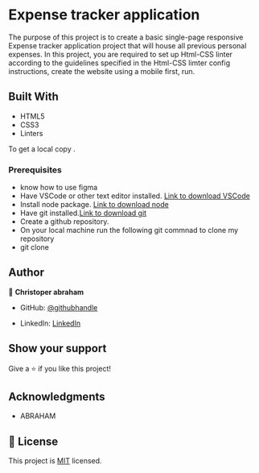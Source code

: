 # Expense tracker application

The purpose of this project is to create a basic single-page responsive Expense tracker application project that will house all previous personal expenses. In this project, you are required to set up Html-CSS linter according to the guidelines specified in the Html-CSS limter config instructions, create the website using a mobile first, run.

## Built With

- HTML5
- CSS3
- Linters



To get a local copy .

### Prerequisites
- know how to use figma
- Have VSCode or other text editor installed. [Link to download VSCode](https://code.visualstudio.com/download)
- Install node package. [Link to download node](https://nodejs.org/en/download/)
- Have git installed.[Link to download git](https://git-scm.com/downloads)
- Create a github repository.
- On your local machine run the following git commnad to clone my repository
- git clone <my github repository url>


## Author

👤 **Christoper abraham**

- GitHub: [@githubhandle](https://github.com/Cabraham1)

- LinkedIn: [LinkedIn](https://www.linkedin.com/in/abrahamchristopher)


## Show your support

Give a ⭐️ if you like this project!

## Acknowledgments

- ABRAHAM

## 📝 License

This project is [MIT](./MIT.md) licensed.